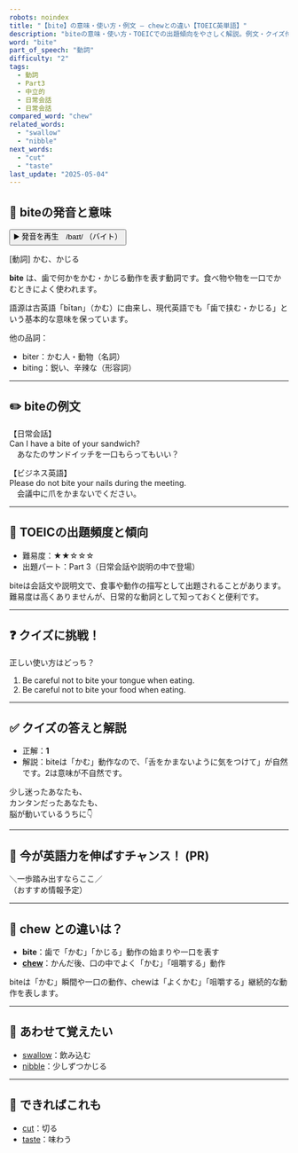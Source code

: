 ```yaml
---
robots: noindex
title: "【bite】の意味・使い方・例文 ― chewとの違い【TOEIC英単語】"
description: "biteの意味・使い方・TOEICでの出題傾向をやさしく解説。例文・クイズ付きでchewとの違いもわかりやすく学べます。"
word: "bite"
part_of_speech: "動詞"
difficulty: "2"
tags:
  - 動詞
  - Part3
  - 中立的
  - 日常会話
  - 日常会話
compared_word: "chew"
related_words:
  - "swallow"
  - "nibble"
next_words:
  - "cut"
  - "taste"
last_update: "2025-05-04"
---
```


## 🔰 biteの発音と意味

<button class="play-audio" onclick="playTTS('bite')">
  <span class="play-audio-main">
    ▶️ 発音を再生　/baɪt/
  </span>
  <span class="play-audio-sub">
    （バイト）
  </span>
</button>

[動詞] かむ、かじる

**bite** は、歯で何かをかむ・かじる動作を表す動詞です。食べ物や物を一口でかむときによく使われます。

語源は古英語「bītan」（かむ）に由来し、現代英語でも「歯で挟む・かじる」という基本的な意味を保っています。

他の品詞：  
- biter：かむ人・動物（名詞）
- biting：鋭い、辛辣な（形容詞）

---

## ✏️ biteの例文

【日常会話】  
Can I have a bite of your sandwich?  
　あなたのサンドイッチを一口もらってもいい？

【ビジネス英語】  
Please do not bite your nails during the meeting.  
　会議中に爪をかまないでください。

---

## 🎯 TOEICの出題頻度と傾向

- 難易度：★★☆☆☆
- 出題パート：Part 3（日常会話や説明の中で登場）

biteは会話文や説明文で、食事や動作の描写として出題されることがあります。難易度は高くありませんが、日常的な動詞として知っておくと便利です。

---

## ❓ クイズに挑戦！

正しい使い方はどっち？

1. Be careful not to bite your tongue when eating.  
2. Be careful not to bite your food when eating.

---

## ✅ クイズの答えと解説

- 正解：**1**
- 解説：biteは「かむ」動作なので、「舌をかまないように気をつけて」が自然です。2は意味が不自然です。

少し迷ったあなたも、  
カンタンだったあなたも、  
脳が動いているうちに👇️

---

## 🚀 今が英語力を伸ばすチャンス！ (PR)

<div class="info-center">
＼一歩踏み出すならここ／<br>  
（おすすめ情報予定）
</div>

---

## 🤔  chew との違いは？

- **bite**：歯で「かむ」「かじる」動作の始まりや一口を表す
- **[chew](/chew)**：かんだ後、口の中でよく「かむ」「咀嚼する」動作

biteは「かむ」瞬間や一口の動作、chewは「よくかむ」「咀嚼する」継続的な動作を表します。

---

## 🧩 あわせて覚えたい

- [swallow](/swallow)：飲み込む
- [nibble](/nibble)：少しずつかじる

---

## 📖 できればこれも

- [cut](/cut)：切る
- [taste](/taste)：味わう

<!-- cvid: aid42_bid20 -->
